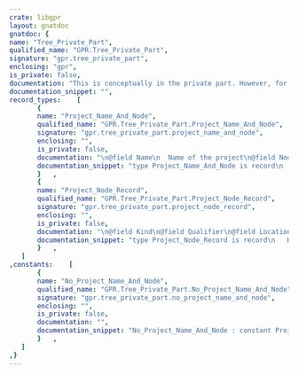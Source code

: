 ```yaml
---
crate: libgpr
layout: gnatdoc
gnatdoc: {
name: "Tree_Private_Part",
qualified_name: "GPR.Tree_Private_Part",
signature: "gpr.tree_private_part",
enclosing: "gpr",
is_private: false,
documentation: "This is conceptually in the private part. However, for efficiency,\nsome packages are accessing it directly.",
documentation_snippet: "",
record_types:    [
       {
       name: "Project_Name_And_Node",
       qualified_name: "GPR.Tree_Private_Part.Project_Name_And_Node",
       signature: "gpr.tree_private_part.project_name_and_node",
       enclosing: "",
       is_private: false,
       documentation: "\n@field Name\n  Name of the project\n@field Node\n  Node of the project in table Project_Nodes\n@field Resolved_Path\n  Resolved and canonical path of a real project file.\n  No_Name in case of virtual projects.\n@field Extended\n  True when the project is being extended by another project\n@field From_Extended\n  True when the project is only imported by projects that are\n  extended.\n@field Proj_Qualifier",
       documentation_snippet: "type Project_Name_And_Node is record\n   Name : Name_Id;\n   Node : Project_Node_Id;\n   Resolved_Path : Path_Name_Type;\n   Extended : Boolean;\n   From_Extended : Boolean;\n   Proj_Qualifier : Project_Qualifier;\nend record;",
       }   ,
       {
       name: "Project_Node_Record",
       qualified_name: "GPR.Tree_Private_Part.Project_Node_Record",
       signature: "gpr.tree_private_part.project_node_record",
       enclosing: "",
       is_private: false,
       documentation: "\n@field Kind\n@field Qualifier\n@field Location\n@field Directory\n  Only for N_Project\n@field Display_Name\n  Only for N_Project\n@field Expr_Kind\n  See below for what Project_Node_Kind it is used\n@field Variables\n  First variable in a project or a package\n@field Packages\n  First package declaration in a project\n@field Pkg_Id\n  Only used for N_Package_Declaration\n  \n  The component Pkg_Id is an entry into the table Package_Attributes\n  (in Prj.Attr). It is used to indicate all the attributes of the\n  package with their characteristics.\n  \n  The tables Prj.Attr.Attributes and Prj.Attr.Package_Attributes\n  are built once and for all through a call (from Prj.Initialize)\n  to procedure Prj.Attr.Initialize. It is never modified after that.\n@field Name\n  See below for what Project_Node_Kind it is used\n@field Src_Index\n  Index of a unit in a multi-unit source.\n  Only for some N_Attribute_Declaration and N_Literal_String.\n@field Path_Name\n  See below for what Project_Node_Kind it is used\n@field Value\n  See below for what Project_Node_Kind it is used\n@field Default\n  Only used in N_Attribute_Reference\n@field Field1\n  See below the meaning for each Project_Node_Kind\n@field Field2\n  See below the meaning for each Project_Node_Kind\n@field Field3\n  See below the meaning for each Project_Node_Kind\n@field Field4\n  See below the meaning for each Project_Node_Kind\n@field Flag1\n  This flag is significant only for:\n  \n    N_Attribute_Declaration and N_Attribute_Reference\n      Indicates for an associative array attribute, that the\n      index is case insensitive.\n  \n    N_Comment\n      Indicates that the comment is preceded by an empty line.\n  \n    N_Project\n      Indicates that there are comments in the project source that\n      cannot be kept in the tree.\n  \n    N_Project_Declaration\n      Indicates that there are unkept comments in the project.\n  \n    N_With_Clause\n      Indicates that this is not the last with in a with clause.\n      Set for \"A\", but not for \"B\" in with \"B\"; and with \"A\", \"B\";\n@field Flag2\n  This flag is significant only for:\n  \n    N_Attribute_Declaration and N_Attribute_Reference\n      Indicates if attribute values are concatenated with the value\n      in the configuration project for the same attribute.\n  \n    N_Project\n      Indicates that the project \"extends all\" another project.\n  \n    N_Comment\n      Indicates that the comment is followed by an empty line.\n  \n    N_With_Clause\n      Indicates that the originally imported project is an extending\n      all project.\n@field Comments\n  For nodes other that N_Comment_Zones or N_Comment, designates the\n  comment zones associated with the node.\n  \n  For N_Comment_Zones, designates the comment after the \"end\" of\n  the construct.\n  \n  For N_Comment, designates the next comment, if any.\n@field Checksum",
       documentation_snippet: "type Project_Node_Record is record\n   Kind : Project_Node_Kind;\n   Qualifier : Project_Qualifier := Unspecified;\n   Location : Source_Ptr := No_Location;\n   Directory : Path_Name_Type := No_Path;\n   Display_Name : Name_Id := No_Name;\n   Expr_Kind : Variable_Kind := Undefined;\n   Variables : Variable_Node_Id := Empty_Project_Node;\n   Packages : Package_Declaration_Id := Empty_Project_Node;\n   Pkg_Id : Package_Node_Id := Empty_Package;\n   Name : Name_Id := No_Name;\n   Src_Index : Int := 0;\n   Path_Name : Path_Name_Type := No_Path;\n   Value : Name_Id := No_Name;\n   Default : Attribute_Default_Value := Empty_Value;\n   Field1 : Project_Node_Id := Empty_Project_Node;\n   Field2 : Project_Node_Id := Empty_Project_Node;\n   Field3 : Project_Node_Id := Empty_Project_Node;\n   Field4 : Project_Node_Id := Empty_Project_Node;\n   Flag1 : Boolean := False;\n   Flag2 : Boolean := False;\n   Comments : Project_Node_Id := Empty_Project_Node;\n   Checksum : Word := 0;\nend record;",
       }   ,
   ]
,constants:    [
       {
       name: "No_Project_Name_And_Node",
       qualified_name: "GPR.Tree_Private_Part.No_Project_Name_And_Node",
       signature: "gpr.tree_private_part.no_project_name_and_node",
       enclosing: "",
       is_private: false,
       documentation: "",
       documentation_snippet: "No_Project_Name_And_Node : constant Project_Name_And_Node :=\n  (Name           => No_Name,\n   Node           => Empty_Project_Node,\n   Resolved_Path  => No_Path,\n   Extended       => True,\n   From_Extended  => False,\n   Proj_Qualifier => Unspecified);",
       }   ,
   ]
,}
---
```

